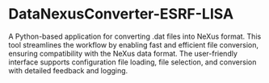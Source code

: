# DataNexusConverter-ESRF-LISA
A Python-based application for converting .dat files into NeXus format. This tool streamlines the workflow by enabling fast and efficient file conversion, ensuring compatibility with the NeXus data format. The user-friendly interface supports configuration file loading, file selection, and conversion with detailed feedback and logging.
